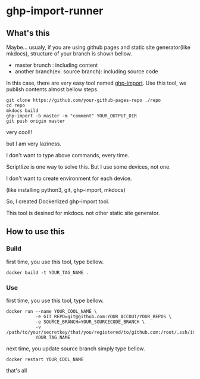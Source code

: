 # ghp-import-runner
## What's this
Maybe... usualy, if you are using github pages and static site generator(like mkdocs), structure of your branch is shown bellow.

- master brunch : including content
- another branch(ex: source branch): including source code 

In this case, there are very easy tool named [ghp-import](https://github.com/davisp/ghp-import).
Use this tool, we publish contents almost bellow steps.

```
git clone https://github.com/your-github-pages-repo ./repo
cd repo
mkdocs build
ghp-import -b master -m "comment" YOUR_OUTPUT_DIR
git push origin master
```

very cool!!

but I am very laziness.

I don't want to type above commands, every time.

Scriptlize is one way to solve this.
But I use some devices, not one.

I don't want to create environment for each device.

(like installing python3, git, ghp-import, mkdocs)

So, I created Dockerlized ghp-import tool.

This tool is desined for mkdocs. not other static site generator.

## How to use this
### Build

first time, you use this tool, type bellow.
```
docker build -t YOUR_TAG_NAME .
```

### Use

first time, you use this tool, type bellow.
```
docker run --name YOUR_COOL_NAME \
           -e GIT_REPO=git@github.com:YOUR_ACCOUT/YOUR_REPOS \
           -e SOURCE_BRANCH=YOUR_SOURCECODE_BRANCH \
           -v /path/to/your/secretkey/that/you/registered/to/github.com:/root/.ssh/id_rsa
           YOUR_TAG_NAME
```

next time, you update source branch simply type bellow.

```
docker restart YOUR_COOL_NAME
```

that's all
